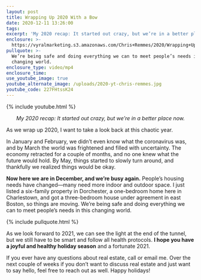 ```yaml
---
layout: post
title: Wrapping Up 2020 With a Bow
date: 2020-12-11 13:26:00
tags:
excerpt: 'My 2020 recap: It started out crazy, but we’re in a better place now.'
enclosure: >-
  https://vyralmarketing.s3.amazonaws.com/Chris+Remmes/2020/Wrapping+Up+2020+With+a+Bow.mp4
pullquote: >-
  We’re being safe and doing everything we can to meet people’s needs in this
  changing world.
enclosure_type: video/mp4
enclosure_time:
use_youtube_image: true
youtube_alternate_image: /uploads/2020-yt-chris-remmes.jpg
youtube_code: 227FHtssK24
---
```


{% include youtube.html %}

<p style="text-align:center;"><em>My 2020 recap: It started out crazy, but we’re in a better place now.</em></p>

As we wrap up 2020, I want to take a look back at this chaotic year.&nbsp;

In January and February, we didn’t even know what the coronavirus was, and by March the world was frightened and filled with uncertainty. The economy retracted for a couple of months, and no one knew what the future would hold. By May, things started to slowly turn around, and thankfully we realized things would be okay.&nbsp;

**Now here we are in December, and we’re busy again.** People’s housing needs have changed—many need more indoor and outdoor space. I just listed a six-family property in Dorchester, a one-bedroom home here in Charlestown, and got a three-bedroom house under agreement in east Boston, so things are moving. We’re being safe and doing everything we can to meet people’s needs in this changing world.

{% include pullquote.html %}

As we look forward to 2021, we can see the light at the end of the tunnel, but we still have to be smart and follow all health protocols. **I hope you have a joyful and healthy holiday season** and a fortunate 2021.&nbsp;

If you ever have any questions about real estate, call or email me. Over the next couple of weeks if you don’t want to discuss real estate and just want to say hello, feel free to reach out as well. Happy holidays\!
